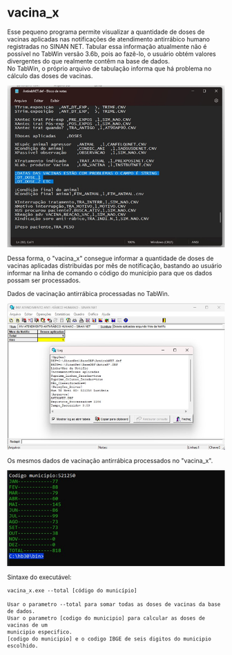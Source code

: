 # vacina_x  
Esse pequeno programa permite visualizar a quantidade de doses de vacinas aplicadas nas notificações de atendimento antirrábico humano registradas no SINAN NET. Tabular essa informação atualmente não é possível no TabWin versão 3.6b, pois ao fazê-lo, o 
usuário obtém valores divergentes do que realmente contêm na base de dados.  
No TabWin, o próprio arquivo de tabulação informa que há problema no cálculo das doses de vacinas.  

![x](/img/image3.jpg)

Dessa forma, o "vacina_x" consegue informar a quantidade de doses de vacinas aplicadas distribuidas por mês de notificação, bastando ao usuário informar na linha de comando o código do município para que os dados possam ser processados.  

Dados de vacinação antirrábica processadas no TabWin.  
  
![x](/img/image2.jpg)

Os mesmos dados de vacinação antirrábica processados no "vacina_x".

![x](/img/image1.jpg)  

Sintaxe do executável:  

~~~
vacina_x.exe --total [código do município]

Usar o parametro --total para somar todas as doses de vacinas da base de dados.
Usar o parametro [codigo do municipio] para calcular as doses de vacinas de um
municipio especifico.
[codigo do municipio] e o codigo IBGE de seis digitos do municipio escolhido.
~~~

